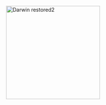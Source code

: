 <a title="Elliott &amp; Fry
, Public domain, via Wikimedia Commons" href="https://commons.wikimedia.org/wiki/File:Darwin_restored2.jpg"><img width="256" alt="Darwin restored2" src="https://upload.wikimedia.org/wikipedia/commons/thumb/b/b6/Darwin_restored2.jpg/256px-Darwin_restored2.jpg?20090111012215"></a>
